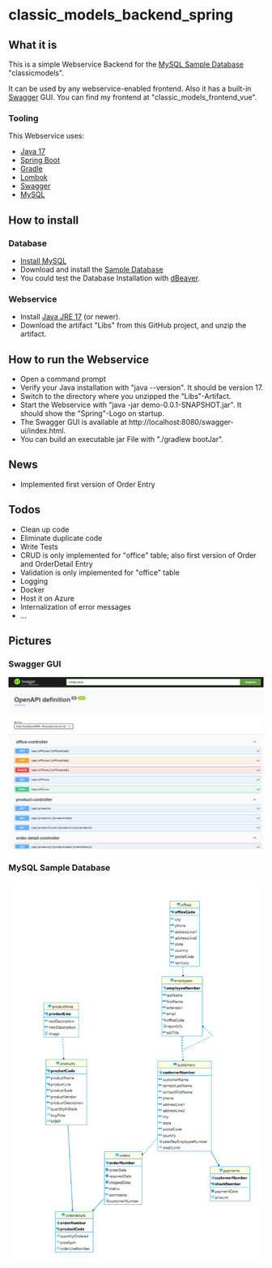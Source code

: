 # classic_models_backend_spring

## What it is
This is a simple Webservice Backend for the [MySQL Sample Database](https://www.mysqltutorial.org/mysql-sample-database.aspx) "classicmodels".

It can be used by any webservice-enabled frontend. Also it has a built-in [Swagger](https://swagger.io/) GUI.
You can find my frontend at "classic_models_frontend_vue".

### Tooling
This Webservice uses:
* [Java 17](https://www.oracle.com/java/technologies/javase/jdk17-archive-downloads.html)
* [Spring Boot](https://spring.io/projects/spring-boot)
* [Gradle](https://gradle.org/)
* [Lombok](https://projectlombok.org/) 
* [Swagger](https://swagger.io/)
* [MySQL](https://www.mysql.com/de/)

## How to install

### Database

* [Install MySQL](https://www.mysqltutorial.org/install-mysql/)
* Download and install the [Sample Database](https://www.mysqltutorial.org/mysql-sample-database.aspx)
* You could test the Database Installation with [dBeaver](https://dbeaver.io/).

### Webservice
* Install [Java JRE 17](https://www.oracle.com/java/technologies/javase/jdk17-archive-downloads.html) (or newer).
* Download the artifact "Libs" from this GitHub project, and unzip the artifact.

## How to run the Webservice
* Open a command prompt
* Verify your Java installation with "java --version". It should be version 17.
* Switch to the directory where you unzipped the "Libs"-Artifact.
* Start the Webservice with "java -jar demo-0.0.1-SNAPSHOT.jar". It should show the "Spring"-Logo on startup.
* The Swagger GUI is available at http://localhost:8080/swagger-ui/index.html.
* You can build an executable jar File with "./gradlew bootJar".

## News
* Implemented first version of Order Entry

## Todos
* Clean up code
* Eliminate duplicate code 
* Write Tests
* CRUD is only implemented for "office" table; also first version of Order and OrderDetail Entry
* Validation is only implemented for "office" table
* Logging
* Docker
* Host it on Azure
* Internalization of error messages
* ...

## Pictures

### Swagger GUI
![Swagger GUI](swagger.png)


### MySQL Sample Database
![MySQL Sample Database](mysql-sample-database.png)




